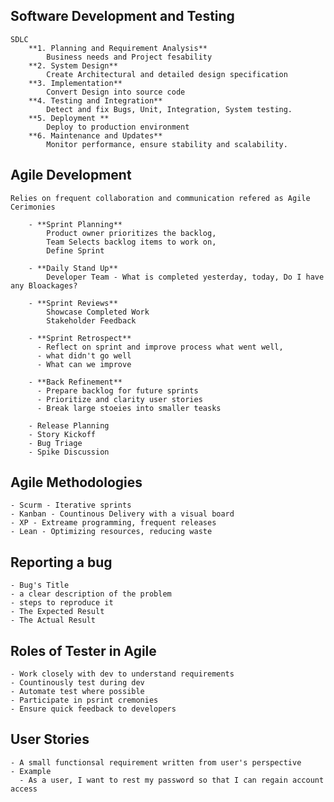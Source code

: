 ## Software Development and Testing

    SDLC
        **1. Planning and Requirement Analysis** 
            Business needs and Project fesability
        **2. System Design** 
            Create Architectural and detailed design specification
        **3. Implementation**
            Convert Design into source code
        **4. Testing and Integration**
            Detect and fix Bugs, Unit, Integration, System testing.
        **5. Deployment **
            Deploy to production environment
        **6. Maintenance and Updates**
            Monitor performance, ensure stability and scalability.

## Agile Development
    Relies on frequent collaboration and communication refered as Agile Cerimonies

        - **Sprint Planning**
            Product owner prioritizes the backlog,
            Team Selects backlog items to work on,
            Define Sprint
        
        - **Daily Stand Up**
            Developer Team - What is completed yesterday, today, Do I have any Bloackages?
        
        - **Sprint Reviews**
            Showcase Completed Work
            Stakeholder Feedback

        - **Sprint Retrospect**
          - Reflect on sprint and improve process what went well,
          - what didn't go well
          - What can we improve
        
        - **Back Refinement**
          - Prepare backlog for future sprints
          - Prioritize and clarity user stories
          - Break large stoeies into smaller teasks

        - Release Planning
        - Story Kickoff
        - Bug Triage
        - Spike Discussion

## Agile Methodologies 
    - Scurm - Iterative sprints
    - Kanban - Countinous Delivery with a visual board
    - XP - Extreame programming, frequent releases
    - Lean - Optimizing resources, reducing waste

## Reporting a bug
    - Bug's Title
    - a clear description of the problem
    - steps to reproduce it
    - The Expected Result
    - The Actual Result 

## Roles of Tester in Agile
    - Work closely with dev to understand requirements 
    - Countinously test during dev
    - Automate test where possible 
    - Participate in psrint cremonies
    - Ensure quick feedback to developers

## User Stories
    - A small functionsal requirement written from user's perspective
    - Example
      - As a user, I want to rest my password so that I can regain account access

## 

